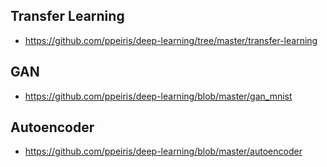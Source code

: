 ## Transfer Learning
- https://github.com/ppeiris/deep-learning/tree/master/transfer-learning

## GAN 
- https://github.com/ppeiris/deep-learning/blob/master/gan_mnist

## Autoencoder
- https://github.com/ppeiris/deep-learning/blob/master/autoencoder
